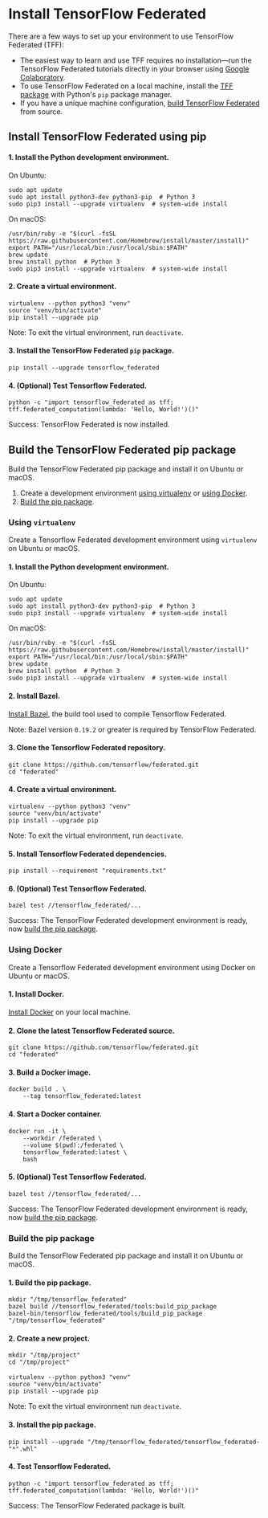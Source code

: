 # Install TensorFlow Federated

There are a few ways to set up your environment to use TensorFlow Federated
(TFF):

*   The easiest way to learn and use TFF requires no installation—run the
    TensorFlow Federated tutorials directly in your browser using
    [Google Colaboratory](https://colab.research.google.com/notebooks/welcome.ipynb).
*   To use TensorFlow Federated on a local machine, install the
    [TFF package](#install-tensorflow-federated-using-pip) with Python's `pip`
    package manager.
*   If you have a unique machine configuration,
    [build TensorFlow Federated](#build-the-tensorflow-federated-pip-package)
    from source.

## Install TensorFlow Federated using pip

#### 1. Install the Python development environment.

On Ubuntu:

<pre class="prettyprint lang-bsh">
<code class="devsite-terminal">sudo apt update</code>
<code class="devsite-terminal">sudo apt install python3-dev python3-pip  # Python 3</code>
<code class="devsite-terminal">sudo pip3 install --upgrade virtualenv  # system-wide install</code>
</pre>

On macOS:

<pre class="prettyprint lang-bsh">
<code class="devsite-terminal">/usr/bin/ruby -e "$(curl -fsSL https://raw.githubusercontent.com/Homebrew/install/master/install)"</code>
<code class="devsite-terminal">export PATH="/usr/local/bin:/usr/local/sbin:$PATH"</code>
<code class="devsite-terminal">brew update</code>
<code class="devsite-terminal">brew install python  # Python 3</code>
<code class="devsite-terminal">sudo pip3 install --upgrade virtualenv  # system-wide install</code>
</pre>

#### 2. Create a virtual environment.

<pre class="prettyprint lang-bsh">
<code class="devsite-terminal">virtualenv --python python3 "venv"</code>
<code class="devsite-terminal">source "venv/bin/activate"</code>
<code class="devsite-terminal tfo-terminal-venv">pip install --upgrade pip</code>
</pre>

Note: To exit the virtual environment, run `deactivate`.

#### 3. Install the TensorFlow Federated `pip` package.

<pre class="prettyprint lang-bsh">
<code class="devsite-terminal tfo-terminal-venv">pip install --upgrade tensorflow_federated</code>
</pre>

#### 4. (Optional) Test Tensorflow Federated.

<pre class="prettyprint lang-bsh">
<code class="devsite-terminal tfo-terminal-venv">python -c "import tensorflow_federated as tff; tff.federated_computation(lambda: 'Hello, World!')()"</code>
</pre>

Success: TensorFlow Federated is now installed.

## Build the TensorFlow Federated pip package

Build the TensorFlow Federated pip package and install it on Ubuntu or macOS.

1.  Create a development environment [using virtualenv](#using-virtualenv) or
    [using Docker](#using_docker).
2.  [Build the pip package](#build-the-pip-package).

### Using `virtualenv`

Create a Tensorflow Federated development environment using `virtualenv` on
Ubuntu or macOS.

#### 1. Install the Python development environment.

On Ubuntu:

<pre class="prettyprint lang-bsh">
<code class="devsite-terminal">sudo apt update</code>
<code class="devsite-terminal">sudo apt install python3-dev python3-pip  # Python 3</code>
<code class="devsite-terminal">sudo pip3 install --upgrade virtualenv  # system-wide install</code>
</pre>

On macOS:

<pre class="prettyprint lang-bsh">
<code class="devsite-terminal">/usr/bin/ruby -e "$(curl -fsSL https://raw.githubusercontent.com/Homebrew/install/master/install)"</code>
<code class="devsite-terminal">export PATH="/usr/local/bin:/usr/local/sbin:$PATH"</code>
<code class="devsite-terminal">brew update</code>
<code class="devsite-terminal">brew install python  # Python 3</code>
<code class="devsite-terminal">sudo pip3 install --upgrade virtualenv  # system-wide install</code>
</pre>

#### 2. Install Bazel.

[Install Bazel](https://docs.bazel.build/versions/master/install.html), the
build tool used to compile Tensorflow Federated.

Note: Bazel version `0.19.2` or greater is required by TensorFlow Federated.

#### 3. Clone the Tensorflow Federated repository.

<pre class="prettyprint lang-bsh">
<code class="devsite-terminal">git clone https://github.com/tensorflow/federated.git</code>
<code class="devsite-terminal">cd "federated"</code>
</pre>

#### 4. Create a virtual environment.

<pre class="prettyprint lang-bsh">
<code class="devsite-terminal">virtualenv --python python3 "venv"</code>
<code class="devsite-terminal">source "venv/bin/activate"</code>
<code class="devsite-terminal tfo-terminal-venv">pip install --upgrade pip</code>
</pre>

Note: To exit the virtual environment, run `deactivate`.

#### 5. Install Tensorflow Federated dependencies.

<pre class="prettyprint lang-bsh">
<code class="devsite-terminal tfo-terminal-venv">pip install --requirement "requirements.txt"</code>
</pre>

#### 6. (Optional) Test Tensorflow Federated.

<pre class="prettyprint lang-bsh">
<code class="devsite-terminal tfo-terminal-venv">bazel test //tensorflow_federated/...</code>
</pre>

Success: The TensorFlow Federated development environment is ready, now
[build the pip package](#build-the-pip-package).

### Using Docker

Create a Tensorflow Federated development environment using Docker on Ubuntu or
macOS.

#### 1. Install Docker.

[Install Docker](https://docs.docker.com/install/) on your local machine.

#### 2. Clone the latest Tensorflow Federated source.

<pre class="prettyprint lang-bsh">
<code class="devsite-terminal">git clone https://github.com/tensorflow/federated.git</code>
<code class="devsite-terminal">cd "federated"</code>
</pre>

#### 3. Build a Docker image.

<pre class="prettyprint lang-bsh">
<code class="devsite-terminal">docker build . \
    --tag tensorflow_federated:latest</code>
</pre>

#### 4. Start a Docker container.

<pre class="prettyprint lang-bsh">
<code class="devsite-terminal">docker run -it \
    --workdir /federated \
    --volume $(pwd):/federated \
    tensorflow_federated:latest \
    bash</code>
</pre>

#### 5. (Optional) Test Tensorflow Federated.

<pre class="prettyprint lang-bsh">
<code class="devsite-terminal">bazel test //tensorflow_federated/...</code>
</pre>

Success: The TensorFlow Federated development environment is ready, now
[build the pip package](#build-the-pip-package).

### Build the pip package

Build the TensorFlow Federated pip package and install it on Ubuntu or macOS.

#### 1. Build the pip package.

<pre class="prettyprint lang-bsh">
<code class="devsite-terminal">mkdir "/tmp/tensorflow_federated"</code>
<code class="devsite-terminal">bazel build //tensorflow_federated/tools:build_pip_package</code>
<code class="devsite-terminal">bazel-bin/tensorflow_federated/tools/build_pip_package "/tmp/tensorflow_federated"</code>
</pre>

#### 2. Create a new project.

<pre class="prettyprint lang-bsh">
<code class="devsite-terminal">mkdir "/tmp/project"</code>
<code class="devsite-terminal">cd "/tmp/project"</code>

<code class="devsite-terminal">virtualenv --python python3 "venv"</code>
<code class="devsite-terminal">source "venv/bin/activate"</code>
<code class="devsite-terminal tfo-terminal-venv">pip install --upgrade pip</code>
</pre>

Note: To exit the virtual environment run `deactivate`.

#### 3. Install the pip package.

<pre class="prettyprint lang-bsh">
<code class="devsite-terminal tfo-terminal-venv">pip install --upgrade "/tmp/tensorflow_federated/tensorflow_federated-"*".whl"</code>
</pre>

#### 4. Test Tensorflow Federated.

<pre class="prettyprint lang-bsh">
<code class="devsite-terminal tfo-terminal-venv">python -c "import tensorflow_federated as tff; tff.federated_computation(lambda: 'Hello, World!')()"</code>
</pre>

Success: The TensorFlow Federated package is built.
